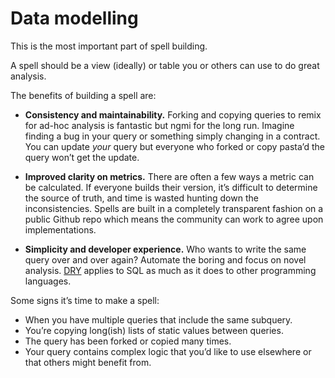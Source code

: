 # Data modelling

This is the most important part of spell building.

A spell should be a view (ideally) or table you or others can use to do great analysis.

The benefits of building a spell are:

* **Consistency and maintainability.** Forking and copying queries to remix for ad-hoc analysis is fantastic but ngmi for the long run. Imagine finding a bug in your query or something simply changing in a contract. You can update _your_ query but everyone who forked or copy pasta’d the query won’t get the update.

* **Improved clarity on metrics.** There are often a few ways a metric can be calculated. If everyone builds their version, it’s difficult to determine the source of truth, and time is wasted hunting down the inconsistencies. Spells are built in a completely transparent fashion on a public Github repo which means the community can work to agree upon implementations.

* **Simplicity and developer experience.** Who wants to write the same query over and over again? Automate the boring and focus on novel analysis. [DRY](https://www.softwareyoga.com/is-your-code-dry-or-wet/) applies to SQL as much as it does to other programming languages.

Some signs it’s time to make a spell:

* When you have multiple queries that include the same subquery.
* You’re copying long(ish) lists of static values between queries.
* The query has been forked or copied many times.
* Your query contains complex logic that you’d like to use elsewhere or that others might benefit from.
